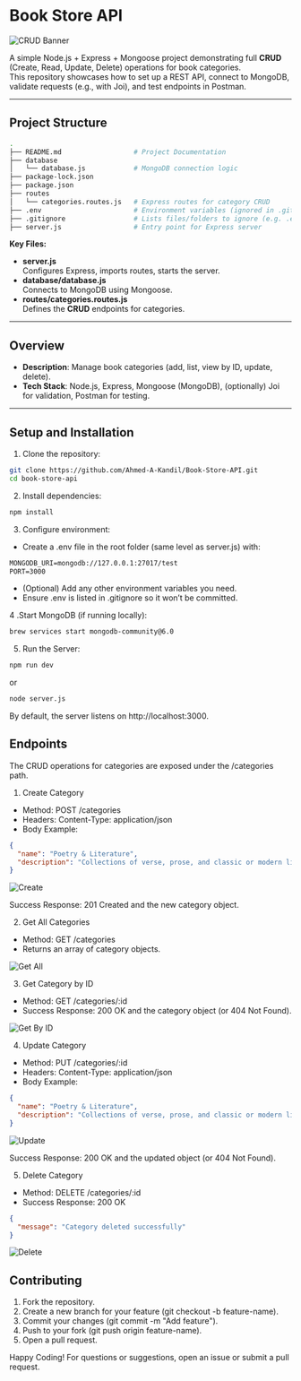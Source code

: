 # Book Store API

![CRUD Banner](assets/Banner.png)

A simple Node.js + Express + Mongoose project demonstrating full **CRUD** (Create, Read, Update, Delete) operations for book categories.  
This repository showcases how to set up a REST API, connect to MongoDB, validate requests (e.g., with Joi), and test endpoints in Postman.

---

## Project Structure

```bash
.
├── README.md                  # Project Documentation
├── database
│   └── database.js            # MongoDB connection logic
├── package-lock.json
├── package.json
├── routes
│   └── categories.routes.js   # Express routes for category CRUD
├── .env                       # Environment variables (ignored in .gitignore)
├── .gitignore                 # Lists files/folders to ignore (e.g. .env, node_modules)
├── server.js                  # Entry point for Express server
```

**Key Files:**

- **server.js**  
  Configures Express, imports routes, starts the server.
- **database/database.js**  
  Connects to MongoDB using Mongoose.
- **routes/categories.routes.js**  
  Defines the **CRUD** endpoints for categories.

---

## Overview

- **Description**: Manage book categories (add, list, view by ID, update, delete).  
- **Tech Stack**: Node.js, Express, Mongoose (MongoDB), (optionally) Joi for validation, Postman for testing.

---

## Setup and Installation

1. Clone the repository:

```bash
git clone https://github.com/Ahmed-A-Kandil/Book-Store-API.git
cd book-store-api
```

2. Install dependencies:

```bash
npm install
```

3. Configure environment:

- Create a .env file in the root folder (same level as server.js) with:

```txt
MONGODB_URI=mongodb://127.0.0.1:27017/test
PORT=3000
```

- (Optional) Add any other environment variables you need.
- Ensure .env is listed in .gitignore so it won’t be committed.

4 .Start MongoDB (if running locally):

```bash
brew services start mongodb-community@6.0
```

5. Run the Server:

```bash
npm run dev
```

or

```bash
node server.js
```

By default, the server listens on http://localhost:3000.

## Endpoints

The CRUD operations for categories are exposed under the /categories path.

1. Create Category

- Method: POST /categories
- Headers: Content-Type: application/json
- Body Example:

```json
{
  "name": "Poetry & Literature",
  "description": "Collections of verse, prose, and classic or modern literary works that delve into the depths of human emotion and experience."
}
```

![Create](assets/Create.png)

Success Response: 201 Created and the new category object.

2. Get All Categories

- Method: GET /categories
- Returns an array of category objects.

![Get All](assets/GetAll.png)

3. Get Category by ID

- Method: GET /categories/:id
- Success Response: 200 OK and the category object (or 404 Not Found).

![Get By ID](assets/GetById.png)

4. Update Category

- Method: PUT /categories/:id
- Headers: Content-Type: application/json
- Body Example:

```json
{
  "name": "Poetry & Literature",
  "description": "Collections of verse, prose, and classic or modern literary works that delve into the depths of human emotion and experience."
}
```

![Update](assets/Update.png)

Success Response: 200 OK and the updated object (or 404 Not Found).

5. Delete Category

- Method: DELETE /categories/:id
- Success Response: 200 OK

```json
{
  "message": "Category deleted successfully"
}
```

![Delete](assets/Delete.png)

## Contributing

1. Fork the repository.
2. Create a new branch for your feature (git checkout -b feature-name).
3. Commit your changes (git commit -m "Add feature").
4. Push to your fork (git push origin feature-name).
5. Open a pull request.

Happy Coding!
For questions or suggestions, open an issue or submit a pull request.
